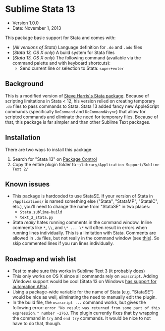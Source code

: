 # Sublime Stata 13

* Version 1.0.0
* Date: November 1, 2013

This package basic support for Stata and comes with:

* (*All versions of Stata*) Language definition for `.do` and `.ado` files 
* (*Stata 13, OS X only*) A build system for Stata files
* (*Stata 13, OS X only*) The following command (available via the command palette and with keyboard shortcuts):
	* Send current line or selection to Stata: `super+enter`


## Background

This is a modified version of [Steve Harris's Stata package](https://github.com/docsteveharris/stata). Because of scripting limitations in Stata < 12, his version relied on creating temporary `.do` files to pass commands to Stata. Stata 13 added fancy new AppleScript commands (specifically `DoCommand` and `DoCommandAsync`) that allow for scripted commands and eliminate the need for temporary files. Because of that, this package is far simpler and than other Sublime Text packages.


## Installation

There are two ways to install this package:

1. Search for "Stata 13" on [Package Control](https://sublime.wbond.net/)
2. Copy the entire plugin folder to `~/Library/Application Support/Sublime Text 2/`


## Known issues

* This package is hardcoded to use StataSE. If your version of Stata in `/Applications/` is named something else ("Stata", "StataMP", "StataIC", etc.), you'll need to change the name from "StataSE" in two places:
	* `Stata.sublime-build`
	* `text_2_stata.py`
* Stata *really* hates running comments in the command window. Inline comments like `*`, `\\`, and `\* ... \*` will often result in errors when running lines individually. This is a limitation with Stata. Comments are allowed in `.do` files, but not really in the command window (see [this](http://www.stata.com/statalist/archive/2010-12/msg00372.html)). So skip commented lines if you run lines individually.


## Roadmap and wish list

* Test to make sure this works in Sublime Text 3 (it probably does)
* This only works on OS X since all commands rely on `osascript`. Adding Windows support would be cool (Stata 13 on Windows [has support for automation APIs](http://www.stata.com/automation/)).
* Using a package-wide variable for the name of Stata (e.g. "StataSE") would be nice as well, eliminating the need to manually edit the plugin.
* In the build file, the `osascript ...` command works, but gives the following error: `error "No result was returned from some part of this expression." number -2763`. The plugin currently fixes that by wrapping the command in `try` and `end try` commands. It would be nice to not have to do that, though.
